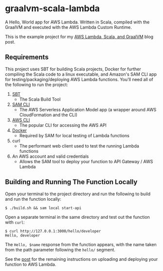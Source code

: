 # graalvm-scala-lambda


A Hello, World app for AWS Lambda. Written in Scala, compiled with the GraalVM and executed with the AWS Lambda Custom Runtime.


This is the example project for my [AWS Lambda, Scala, and GraalVM](https://www.bks2.com/2019/05/17/scala-lambda-functions-with-graalvm/)
blog post.


## Requirements

This project uses SBT for building Scala projects, Docker for further compiling the Scala code to a linux executable, 
and Amazon's SAM CLI app for testing/packaging/deploying AWS Lambda functions. You'll need all of the following to run the project:

1. [SBT](https://www.scala-sbt.org/) 
    * The Scala Build Tool
1. [SAM CLI](https://aws.amazon.com/serverless/sam/) 
    * The AWS Serverless Application Model app (a wrapper around AWS CloudFormation and the CLI)
1. [AWS CLI](https://aws.amazon.com/cli/) 
    * The popular CLI for accessing the AWS API
1. [Docker](https://www.docker.com/) 
    * Required by SAM for local testing of Lambda functions
1. curl 
    * The performant web client used to test the running Lambda functions
1. An AWS account and valid credentials
    * Allows the SAM tool to deploy your function to API Gateway / AWS Lambda

## Building and Running The Function Locally

Open your terminal to the project directory and run the following to build and run the function locally:

    $ ./build.sh && sam local start-api

Open a separate terminal in the same directory and test out the function with `curl`:

    $ curl http://127.0.0.1:3000/hello/developer
    Hello, developer

The `Hello, $name` response from the function appears, with the name taken from the path parameter following the `hello/` segment. 

See the [post](https://www.bks2.com/2019/05/17/scala-lambda-functions-with-graalvm/) for the remaining instructions on uploading and deploying your function
to AWS Lambda.

